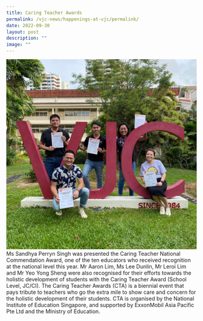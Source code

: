 ```yaml
---
title: Caring Teacher Awards
permalink: /vjc-news/happenings-at-vjc/permalink/
date: 2022-09-30
layout: post
description: ""
image: ""
---
```

![](/images/Happening%20at%20VJC/2022%2028%20Caring%20Teachers%20Award.jpeg)
Ms Sandhya Perryn Singh was presented the Caring Teacher National Commendation Award, one of the ten educators who received recognition at the national level this year. Mr Aaron Lim, Ms Lee Dunlin, Mr Leroi Lim and Mr Yeo Yong Sheng were also recognised for their efforts towards the holistic development of students with the Caring Teacher Award (School Level, JC/CI). The Caring Teacher Awards (CTA) is a biennial event that pays tribute to teachers who go the extra mile to show care and concern for the holistic development of their students. CTA is organised by the National Institute of Education Singapore, and supported by ExxonMobil Asia Pacific Pte Ltd and the MInistry of Education.